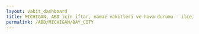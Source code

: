 ```yaml
---
layout: vakit_dashboard
title: MICHIGAN, ABD için iftar, namaz vakitleri ve hava durumu - ilçe/eyalet seç
permalink: /ABD/MICHIGAN/BAY_CITY
---
```


<script type="text/javascript">
  var GLOBAL_COUNTRY = 'ABD';
  var GLOBAL_CITY = 'MICHIGAN';
  var GLOBAL_STATE = 'BAY_CITY';
  var lat = 72;
  var lon = 21;
</script>
